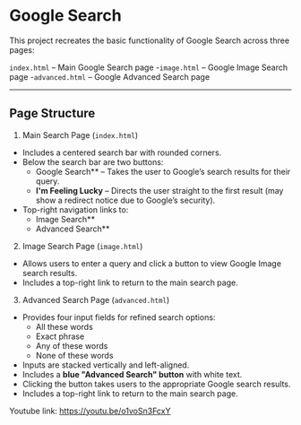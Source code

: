 # Google Search 

This project recreates the basic functionality of Google Search across three pages:

 `index.html` – Main Google Search page
-`image.html` – Google Image Search page
-`advanced.html` – Google Advanced Search page

---

##  Page Structure

1. Main Search Page (`index.html`)
- Includes a centered search bar with rounded corners.
- Below the search bar are two buttons:
  - Google Search** – Takes the user to Google’s search results for their query.
  - **I'm Feeling Lucky** – Directs the user straight to the first result (may show a redirect notice due to Google’s security).
- Top-right navigation links to:
  - Image Search**
  - Advanced Search**

 2. Image Search Page (`image.html`)
- Allows users to enter a query and click a button to view Google Image search results.
- Includes a top-right link to return to the main search page.

3. Advanced Search Page (`advanced.html`)
- Provides four input fields for refined search options:
  - All these words
  - Exact phrase
  - Any of these words
  - None of these words
- Inputs are stacked vertically and left-aligned.
- Includes a **blue "Advanced Search" button** with white text.
- Clicking the button takes users to the appropriate Google search results.
- Includes a top-right link to return to the main search page.


Youtube link: https://youtu.be/o1voSn3FcxY